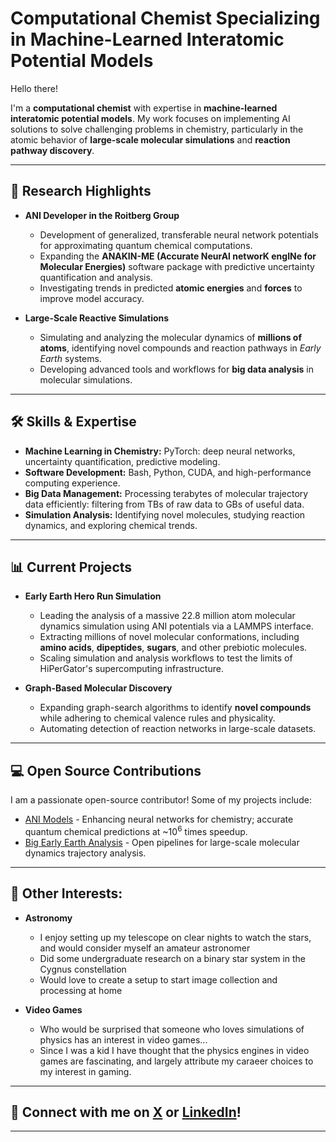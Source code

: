 # Computational Chemist Specializing in Machine-Learned Interatomic Potential Models

Hello there!  

I'm a **computational chemist** with expertise in **machine-learned interatomic potential models**. My work focuses on implementing AI solutions to solve challenging problems in chemistry, particularly in the atomic behavior of **large-scale molecular simulations** and **reaction pathway discovery**.

---

## 🔬 Research Highlights

- **ANI Developer in the Roitberg Group**
  - Development of generalized, transferable neural network potentials for approximating quantum chemical computations.
  - Expanding the **ANAKIN-ME (Accurate NeurAl networK engINe for Molecular Energies)** software package with predictive uncertainty quantification and analysis.
  - Investigating trends in predicted **atomic energies** and **forces** to improve model accuracy.

- **Large-Scale Reactive Simulations**
  - Simulating and analyzing the molecular dynamics of **millions of atoms**, identifying novel compounds and reaction pathways in *Early Earth* systems.
  - Developing advanced tools and workflows for **big data analysis** in molecular simulations.

---

## 🛠 Skills & Expertise

- **Machine Learning in Chemistry:** PyTorch: deep neural networks, uncertainty quantification, predictive modeling.
- **Software Development:** Bash, Python, CUDA, and high-performance computing experience.
- **Big Data Management:** Processing terabytes of molecular trajectory data efficiently: filtering from TBs of raw data to GBs of useful data.
- **Simulation Analysis:** Identifying novel molecules, studying reaction dynamics, and exploring chemical trends.

---

## 📊 Current Projects

- **Early Earth Hero Run Simulation**
  - Leading the analysis of a massive 22.8 million atom molecular dynamics simulation using ANI potentials via a LAMMPS interface.
  - Extracting millions of novel molecular conformations, including **amino acids**, **dipeptides**, **sugars**, and other prebiotic molecules.
  - Scaling simulation and analysis workflows to test the limits of HiPerGator's supercomputing infrastructure.

- **Graph-Based Molecular Discovery**
  - Expanding graph-search algorithms to identify **novel compounds** while adhering to chemical valence rules and physicality. 
  - Automating detection of reaction networks in large-scale datasets.

---

## 💻 Open Source Contributions

I am a passionate open-source contributor! Some of my projects include:
- [ANI Models](https://github.com/aiqm/torchani) - Enhancing neural networks for chemistry; accurate quantum chemical predictions at ~10<sup>6</sup> times speedup.
- [Big Early Earth Analysis](https://github.com/nterrel/early_earth_analysis) - Open pipelines for large-scale molecular dynamics trajectory analysis.

---

## 🌌 Other Interests:

- **Astronomy**
  - I enjoy setting up my telescope on clear nights to watch the stars, and would consider myself an amateur astronomer
  - Did some undergraduate research on a binary star system in the Cygnus constellation
  - Would love to create a setup to start image collection and processing at home


- **Video Games**
  - Who would be surprised that someone who loves simulations of physics has an interest in video games...
  - Since I was a kid I have thought that the physics engines in video games are fascinating, and largely attribute my caraeer choices to my interest in gaming. 

---

## 🤝 Connect with me on [X](https://x.com/NickTerrel) or [LinkedIn](https://www.linkedin.com/in/nick-terrel-a55b34194/)!

---
